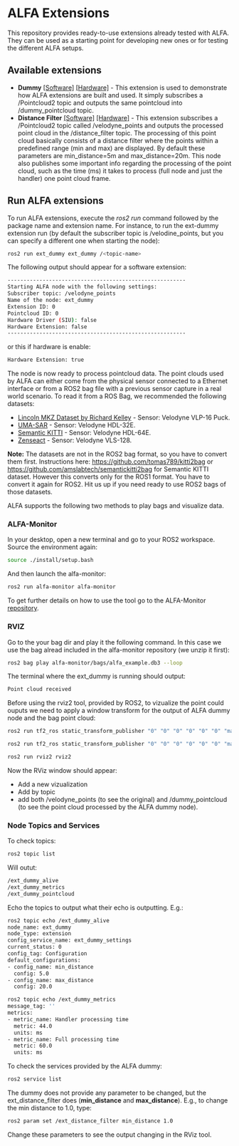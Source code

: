 # ALFA Extensions

 This repository provides ready-to-use extensions already tested with ALFA. They can be used as a starting point for developing new ones or for testing the different ALFA setups.

## Available extensions

- **Dummy** [[Software]](https://github.com/alfa-project/alfa-extensions/tree/main/sw/ext_dummy) [[Hardware]](https://github.com/alfa-project/alfa-extensions/tree/main/hw/ext_dummy) - This extension is used to demonstrate how ALFA extensions are built and used. It simply subscribes a /Pointcloud2 topic and outputs the same pointcloud into /dummy_pointcloud topic.
- **Distance Filter** [[Software]](https://github.com/alfa-project/alfa-extensions/tree/main/sw/ext_distance_filter) [[Hardware]](https://github.com/alfa-project/alfa-extensions/tree/main/hw/ext_distance_filter) - This extension subscribes a /Pointcloud2 topic called /velodyne_points and outputs the processed point cloud in the /distance_filter topic.  The processing of this point cloud basically consists of a distance filter where the points within a predefined range (min and max) are displayed. By default these parameters are min_distance=5m and max_distance=20m. This node also publishes some important info regarding the processing of the point cloud, such as the time (ms) it takes to process (full node and just the handler) one point cloud frame.

<!-- a normal html comment  - **DIOR** [[Software]](https://github.com/alfa-project/alfa-extensions/tree/main/sw/ext_dior) [[Hardware]](https://github.com/alfa-project/alfa-extensions/tree/main/hw/ext_dior) - **TODO Write a brief description of this extension**.
-->
## Run ALFA extensions

To run ALFA extensions, execute the *ros2 run* command followed by the package name and extension name. For instance, to run the ext-dummy extension run (by default the subscriber topic is /velodine_points, but you can specify a different one when starting the node):

```sh
ros2 run ext_dummy ext_dummy /<topic-name>
```

The following output should appear for a software extension:

```sh
--------------------------------------------------------
Starting ALFA node with the following settings: 
Subscriber topic: /velodyne_points
Name of the node: ext_dummy
Extension ID: 0
Pointcloud ID: 0
Hardware Driver (SIU): false
Hardware Extension: false
--------------------------------------------------------
```

or this if hardware is enable:

```sh
Hardware Extension: true
```

The node is now ready to process pointcloud data. The point clouds used by ALFA can either come from the physical sensor connected to a Ethernet interface or from a ROS2 bag file with a previous sensor capture in a real world scenario. To read it from a ROS Bag, we recommended the following datasets:

- [Lincoln MKZ Dataset by Richard Kelley](https://richardkelley.io/data) -  Sensor: Velodyne VLP-16 Puck.
- [UMA-SAR](https://www.uma.es/robotics-and-mechatronics/cms/menu/robotica-y-mecatronica/datasets/) - Sensor: Velodyne HDL-32E.
- [Semantic KITTI](http://www.semantic-kitti.org/dataset.html#download) - Sensor: Velodyne HDL-64E.
- [Zenseact](https://www.zenseact.com/) - Sensor: Velodyne VLS-128.

**Note:** The datasets are not in the ROS2 bag format, so you have to convert them first. Instructions here: <https://github.com/tomas789/kitti2bag> or <https://github.com/amslabtech/semantickitti2bag> for Semantic KITTI dataset. However this converts only for the ROS1 format. You have to convert it again for ROS2. Hit us up if you need ready to use ROS2 bags of those datasets.

ALFA supports the following two methods to play bags and visualize data.

### ALFA-Monitor

In your desktop, open a new terminal and go to your ROS2 workspace. Source the environment again:

```sh
source ./install/setup.bash 
```

And then launch the alfa-monitor:

```sh
ros2 run alfa-monitor alfa-monitor
```

To get further details on how to use the tool go to the ALFA-Monitor [repository](https://github.com/alfa-project/extensions).

### RVIZ

Go to the your bag dir and play it the following command. In this case we use the bag alread included in the alfa-monitor repository (we unzip it first):

```sh
ros2 bag play alfa-monitor/bags/alfa_example.db3 --loop
```

The terminal where the ext_dummy is running should output:

```sh
Point cloud received
```

Before using the rviz2 tool, provided by ROS2, to vizualize the point could ouputs we need to apply a window transform for the output of ALFA dummy node and the bag point cloud:

```sh
ros2 run tf2_ros static_transform_publisher "0" "0" "0" "0" "0" "0" "map" "dummy_pointcloud" 
```

```sh
ros2 run tf2_ros static_transform_publisher "0" "0" "0" "0" "0" "0" "map" "velodyne" 
```

```sh
ros2 run rviz2 rviz2
```

Now the RViz window should appear:

- Add a new vizualization
- Add by topic
- add both /velodyne_points (to see the original) and /dummy_pointcloud (to see the point cloud processed by the ALFA dummy node).

### Node Topics and Services

To check topics:

```sh
ros2 topic list
```

Will outut:

```sh
/ext_dummy_alive
/ext_dummy_metrics
/ext_dummy_pointcloud
```

Echo the topics to output what their echo is outputting. E.g.:

```sh
ros2 topic echo /ext_dummy_alive 
node_name: ext_dummy
node_type: extension
config_service_name: ext_dummy_settings
current_status: 0
config_tag: Configuration
default_configurations:
- config_name: min_distance
  config: 5.0
- config_name: max_distance
  config: 20.0
```

```sh
ros2 topic echo /ext_dummy_metrics 
message_tag: ''
metrics:
- metric_name: Handler processing time
  metric: 44.0
  units: ms
- metric_name: Full processing time
  metric: 60.0
  units: ms
```

To check the services provided by the ALFA dummy:

```sh
ros2 service list
```

The dummy does not provide any parameter to be changed, but the ext_distance_filter does (**min_distance** and **max_distance**). E.g., to change the min distance to 1.0, type:

```sh
ros2 param set /ext_distance_filter min_distance 1.0
```

Change these parameters to see the output changing in the RViz tool.